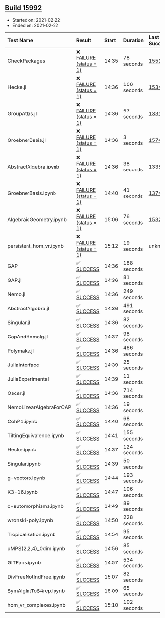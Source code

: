 ## [Build 15992](https://oscarci.mathematik.uni-kl.de/job/oscar/15992/)

* Started on: 2021-02-22
* Ended on: 2021-02-22

| Test Name    | Result | Start | Duration | Last Success | First Failure |
|:-------------|:-------|:------|:---------|:-------------|:--------------|
| CheckPackages | ❌ [FAILURE (status = 1)](https://oscarci.mathematik.uni-kl.de/job/oscar/15992/artifact/logs/build-15992/CheckPackages.log) | 14:35 | 78 seconds | [15514](https://oscarci.mathematik.uni-kl.de/job/oscar/15514/) | [15515](https://oscarci.mathematik.uni-kl.de/job/oscar/15515/) |
| Hecke.jl | ❌ [FAILURE (status = 1)](https://oscarci.mathematik.uni-kl.de/job/oscar/15992/artifact/logs/build-15992/Hecke.jl.log) | 14:36 | 166 seconds | [15344](https://oscarci.mathematik.uni-kl.de/job/oscar/15344/) | [15348](https://oscarci.mathematik.uni-kl.de/job/oscar/15348/) |
| GroupAtlas.jl | ❌ [FAILURE (status = 1)](https://oscarci.mathematik.uni-kl.de/job/oscar/15992/artifact/logs/build-15992/GroupAtlas.jl.log) | 14:36 | 57 seconds | [13311](https://oscarci.mathematik.uni-kl.de/job/oscar/13311/) | [13312](https://oscarci.mathematik.uni-kl.de/job/oscar/13312/) |
| GroebnerBasis.jl | ❌ [FAILURE (status = 1)](https://oscarci.mathematik.uni-kl.de/job/oscar/15992/artifact/logs/build-15992/GroebnerBasis.jl.log) | 14:36 | 3 seconds | [15745](https://oscarci.mathematik.uni-kl.de/job/oscar/15745/) | [15746](https://oscarci.mathematik.uni-kl.de/job/oscar/15746/) |
| AbstractAlgebra.ipynb | ❌ [FAILURE (status = 1)](https://oscarci.mathematik.uni-kl.de/job/oscar/15992/artifact/logs/build-15992/AbstractAlgebra.ipynb.log) | 14:36 | 38 seconds | [13355](https://oscarci.mathematik.uni-kl.de/job/oscar/13355/) | [13356](https://oscarci.mathematik.uni-kl.de/job/oscar/13356/) |
| GroebnerBasis.ipynb | ❌ [FAILURE (status = 1)](https://oscarci.mathematik.uni-kl.de/job/oscar/15992/artifact/logs/build-15992/GroebnerBasis.ipynb.log) | 14:40 | 41 seconds | [13748](https://oscarci.mathematik.uni-kl.de/job/oscar/13748/) | [13749](https://oscarci.mathematik.uni-kl.de/job/oscar/13749/) |
| AlgebraicGeometry.ipynb | ❌ [FAILURE (status = 1)](https://oscarci.mathematik.uni-kl.de/job/oscar/15992/artifact/logs/build-15992/AlgebraicGeometry.ipynb.log) | 15:06 | 76 seconds | [15322](https://oscarci.mathematik.uni-kl.de/job/oscar/15322/) | [15323](https://oscarci.mathematik.uni-kl.de/job/oscar/15323/) |
| persistent_hom_vr.ipynb | ❌ [FAILURE (status = 1)](https://oscarci.mathematik.uni-kl.de/job/oscar/15992/artifact/logs/build-15992/persistent_hom_vr.ipynb.log) | 15:12 | 19 seconds | unknown | unknown |
| GAP | ✅ [SUCCESS](https://oscarci.mathematik.uni-kl.de/job/oscar/15992/artifact/logs/build-15992/GAP.log) | 14:36 | 188 seconds |  |  |
| GAP.jl | ✅ [SUCCESS](https://oscarci.mathematik.uni-kl.de/job/oscar/15992/artifact/logs/build-15992/GAP.jl.log) | 14:36 | 81 seconds |  |  |
| Nemo.jl | ✅ [SUCCESS](https://oscarci.mathematik.uni-kl.de/job/oscar/15992/artifact/logs/build-15992/Nemo.jl.log) | 14:36 | 249 seconds |  |  |
| AbstractAlgebra.jl | ✅ [SUCCESS](https://oscarci.mathematik.uni-kl.de/job/oscar/15992/artifact/logs/build-15992/AbstractAlgebra.jl.log) | 14:36 | 491 seconds |  |  |
| Singular.jl | ✅ [SUCCESS](https://oscarci.mathematik.uni-kl.de/job/oscar/15992/artifact/logs/build-15992/Singular.jl.log) | 14:36 | 82 seconds |  |  |
| CapAndHomalg.jl | ✅ [SUCCESS](https://oscarci.mathematik.uni-kl.de/job/oscar/15992/artifact/logs/build-15992/CapAndHomalg.jl.log) | 14:37 | 98 seconds |  |  |
| Polymake.jl | ✅ [SUCCESS](https://oscarci.mathematik.uni-kl.de/job/oscar/15992/artifact/logs/build-15992/Polymake.jl.log) | 14:36 | 466 seconds |  |  |
| JuliaInterface | ✅ [SUCCESS](https://oscarci.mathematik.uni-kl.de/job/oscar/15992/artifact/logs/build-15992/JuliaInterface.log) | 14:39 | 25 seconds |  |  |
| JuliaExperimental | ✅ [SUCCESS](https://oscarci.mathematik.uni-kl.de/job/oscar/15992/artifact/logs/build-15992/JuliaExperimental.log) | 14:39 | 11 seconds |  |  |
| Oscar.jl | ✅ [SUCCESS](https://oscarci.mathematik.uni-kl.de/job/oscar/15992/artifact/logs/build-15992/Oscar.jl.log) | 14:36 | 714 seconds |  |  |
| NemoLinearAlgebraForCAP | ✅ [SUCCESS](https://oscarci.mathematik.uni-kl.de/job/oscar/15992/artifact/logs/build-15992/NemoLinearAlgebraForCAP.log) | 14:36 | 19 seconds |  |  |
| CohP1.ipynb | ✅ [SUCCESS](https://oscarci.mathematik.uni-kl.de/job/oscar/15992/artifact/logs/build-15992/CohP1.ipynb.log) | 14:40 | 68 seconds |  |  |
| TiltingEquivalence.ipynb | ✅ [SUCCESS](https://oscarci.mathematik.uni-kl.de/job/oscar/15992/artifact/logs/build-15992/TiltingEquivalence.ipynb.log) | 14:41 | 155 seconds |  |  |
| Hecke.ipynb | ✅ [SUCCESS](https://oscarci.mathematik.uni-kl.de/job/oscar/15992/artifact/logs/build-15992/Hecke.ipynb.log) | 14:37 | 124 seconds |  |  |
| Singular.ipynb | ✅ [SUCCESS](https://oscarci.mathematik.uni-kl.de/job/oscar/15992/artifact/logs/build-15992/Singular.ipynb.log) | 14:39 | 50 seconds |  |  |
| g-vectors.ipynb | ✅ [SUCCESS](https://oscarci.mathematik.uni-kl.de/job/oscar/15992/artifact/logs/build-15992/g-vectors.ipynb.log) | 14:44 | 193 seconds |  |  |
| K3-16.ipynb | ✅ [SUCCESS](https://oscarci.mathematik.uni-kl.de/job/oscar/15992/artifact/logs/build-15992/K3-16.ipynb.log) | 14:47 | 106 seconds |  |  |
| c-automorphisms.ipynb | ✅ [SUCCESS](https://oscarci.mathematik.uni-kl.de/job/oscar/15992/artifact/logs/build-15992/c-automorphisms.ipynb.log) | 14:49 | 89 seconds |  |  |
| wronski-poly.ipynb | ✅ [SUCCESS](https://oscarci.mathematik.uni-kl.de/job/oscar/15992/artifact/logs/build-15992/wronski-poly.ipynb.log) | 14:50 | 228 seconds |  |  |
| Tropicalization.ipynb | ✅ [SUCCESS](https://oscarci.mathematik.uni-kl.de/job/oscar/15992/artifact/logs/build-15992/Tropicalization.ipynb.log) | 14:54 | 95 seconds |  |  |
| uMPS(2,2,4)_0dim.ipynb | ✅ [SUCCESS](https://oscarci.mathematik.uni-kl.de/job/oscar/15992/artifact/logs/build-15992/uMPS-2-2-4-_0dim.ipynb.log) | 14:56 | 85 seconds |  |  |
| GITFans.ipynb | ✅ [SUCCESS](https://oscarci.mathematik.uni-kl.de/job/oscar/15992/artifact/logs/build-15992/GITFans.ipynb.log) | 14:57 | 534 seconds |  |  |
| DivFreeNotIndFree.ipynb | ✅ [SUCCESS](https://oscarci.mathematik.uni-kl.de/job/oscar/15992/artifact/logs/build-15992/DivFreeNotIndFree.ipynb.log) | 15:07 | 82 seconds |  |  |
| SymAlgIntToS4rep.ipynb | ✅ [SUCCESS](https://oscarci.mathematik.uni-kl.de/job/oscar/15992/artifact/logs/build-15992/SymAlgIntToS4rep.ipynb.log) | 15:09 | 65 seconds |  |  |
| hom_vr_complexes.ipynb | ✅ [SUCCESS](https://oscarci.mathematik.uni-kl.de/job/oscar/15992/artifact/logs/build-15992/hom_vr_complexes.ipynb.log) | 15:10 | 102 seconds |  |  |
